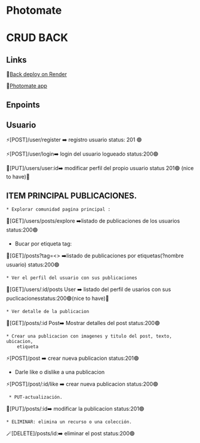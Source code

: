 # Photomate

# CRUD BACK

## Links

💫[Back deploy on Render](https://cristina-fores-final-project-202209.onrender.com/)

💫[Photomate app](https://cristina-fores-final-project-202209.netlify.app/)

## Enpoints

## Usuario

⚡[POST]/user/register ➡️ registro usuario status: 201 🟢

⚡[POST]/user/login➡️ login del usuario logueado status:200🟢

📝[PUT]/users/user:id➡️ modificar perfil del propio usuario status 201🟢 (nice to have)💬

## ITEM PRINCIPAL PUBLICACIONES.

    * Explorar comunidad pagina principal :

📍[GET]/users/posts/explore ➡️listado de publicaciones de los usuarios status:200🟢

- Bucar por etiqueta tag:

📍[GET]/posts?tag=<> ➡️listado de publicaciones por etiquetas(?nombre usuario) status:200🟢

    * Ver el perfil del usuario con sus publicaciones

📍[GET]/users/:id/posts User ➡️ listado del perfil de usarios con sus puclicacionesstatus:200🟢(nice to have)💬

    * Ver detalle de la publicacion

📍[GET]/posts/:id Post➡️ Mostrar detalles del post status:200🟢

    * Crear una publicacion con imagenes y titulo del post, texto, ubicacion,
    	etiqueta

⚡[POST]/post ➡️ crear nueva publicacion status:201🟢

- Darle like o dislike a una publicacion

⚡[POST]/post/:id/like ➡️ crear nueva publicacion status:200🟢

     * PUT-actualización.

📝[PUT]/posts/:id➡️ modificar la publicacion status:201🟢

    * ELIMINAR: elimina un recurso o una colección.

🪄[DELETE]/posts/id:➡️ eliminar el post status:200🟢
